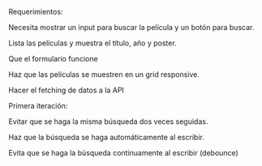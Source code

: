 Requerimientos:

Necesita mostrar un input para buscar la película y un botón para buscar.

 Lista las películas y muestra el título, año y poster.

 Que el formulario funcione

 Haz que las películas se muestren en un grid responsive.

Hacer el fetching de datos a la API

Primera iteración:

Evitar que se haga la misma búsqueda dos veces seguidas.

Haz que la búsqueda se haga automáticamente al escribir.

Evita que se haga la búsqueda continuamente al escribir (debounce)

